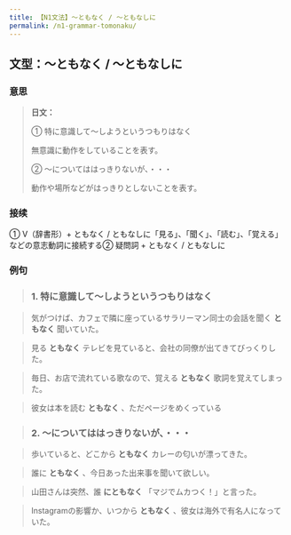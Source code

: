 ```yaml
---
title: 【N1文法】〜ともなく / 〜ともなしに
permalink: /n1-grammar-tomonaku/
---
```


## 文型：〜ともなく / 〜ともなしに

### 意思

> **日文：**
> 
> ① 特に意識して〜しようというつもりはなく
> 
> 無意識に動作をしていることを表す。
> 
> ② 〜についてははっきりないが、・・・
> 
> 動作や場所などがはっきりとしないことを表す。


### 接续

① V（辞書形）+ ともなく / ともなしに「見る」、「聞く」、「読む」、「覚える」などの意志動詞に接続する② 疑問詞 + ともなく / ともなしに

### 例句

> ### 1\. 特に意識して〜しようというつもりはなく

> 気がつけば、カフェで隣に座っているサラリーマン同士の会話を聞く **ともなく** 聞いていた。

> 見る **ともなく** テレビを見ていると、会社の同僚が出てきてびっくりした。

> 毎日、お店で流れている歌なので、覚える **ともなく** 歌詞を覚えてしまった。

> 彼女は本を読む **ともなく** 、ただページをめくっている

> ### 2\. 〜についてははっきりないが、・・・

> 歩いていると、どこから **ともなく** カレーの匂いが漂ってきた。

> 誰に **ともなく** 、今日あった出来事を聞いて欲しい。

> 山田さんは突然、誰 **にともなく** 「マジでムカつく！」と言った。

> Instagramの影響か、いつから **ともなく** 、彼女は海外で有名人になっていた。

